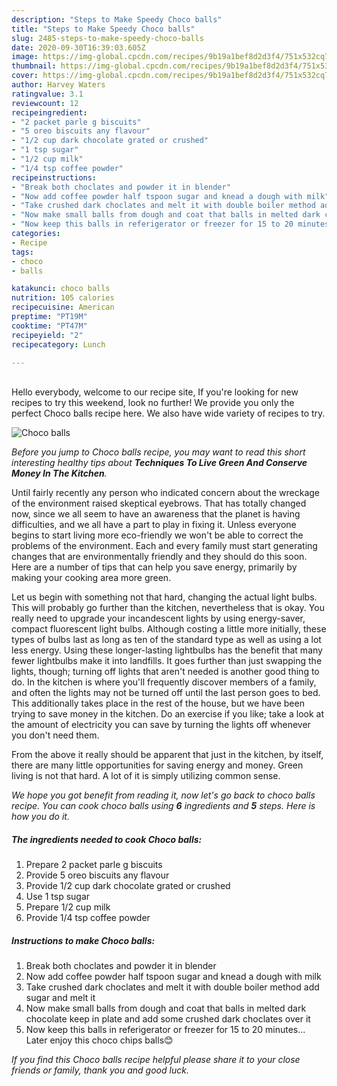 ```yaml
---
description: "Steps to Make Speedy Choco balls"
title: "Steps to Make Speedy Choco balls"
slug: 2485-steps-to-make-speedy-choco-balls
date: 2020-09-30T16:39:03.605Z
image: https://img-global.cpcdn.com/recipes/9b19a1bef8d2d3f4/751x532cq70/choco-balls-recipe-main-photo.jpg
thumbnail: https://img-global.cpcdn.com/recipes/9b19a1bef8d2d3f4/751x532cq70/choco-balls-recipe-main-photo.jpg
cover: https://img-global.cpcdn.com/recipes/9b19a1bef8d2d3f4/751x532cq70/choco-balls-recipe-main-photo.jpg
author: Harvey Waters
ratingvalue: 3.1
reviewcount: 12
recipeingredient:
- "2 packet parle g biscuits"
- "5 oreo biscuits any flavour"
- "1/2 cup dark chocolate grated or crushed"
- "1 tsp sugar"
- "1/2 cup milk"
- "1/4 tsp coffee powder"
recipeinstructions:
- "Break both choclates and powder it in blender"
- "Now add coffee powder half tspoon sugar and knead a dough with milk"
- "Take crushed dark choclates and melt it with double boiler method add sugar and melt it"
- "Now make small balls from dough and coat that balls in melted dark chocolate keep in plate and add some crushed dark choclates over it"
- "Now keep this balls in referigerator or freezer for 15 to 20 minutes... Later enjoy this choco chips balls😊"
categories:
- Recipe
tags:
- choco
- balls

katakunci: choco balls 
nutrition: 105 calories
recipecuisine: American
preptime: "PT19M"
cooktime: "PT47M"
recipeyield: "2"
recipecategory: Lunch

---
```

<br>
Hello everybody, welcome to our recipe site, If you're looking for new recipes to try this weekend, look no further! We provide you only the perfect Choco balls recipe here. We also have wide variety of recipes to try.
<br>


![Choco balls](https://img-global.cpcdn.com/recipes/9b19a1bef8d2d3f4/751x532cq70/choco-balls-recipe-main-photo.jpg)

<i>Before you jump to Choco balls recipe, you may want to read this short interesting healthy tips about 
<strong>Techniques To Live Green And Conserve Money In The Kitchen</strong>.</i>
</br>

Until fairly recently any person who indicated concern about the wreckage of the environment raised skeptical eyebrows. That has totally changed now, since we all seem to have an awareness that the planet is having difficulties, and we all have a part to play in fixing it. Unless everyone begins to start living more eco-friendly we won't be able to correct the problems of the environment. Each and every family must start generating changes that are environmentally friendly and they should do this soon. Here are a number of tips that can help you save energy, primarily by making your cooking area more green.

Let us begin with something not that hard, changing the actual light bulbs. This will probably go further than the kitchen, nevertheless that is okay. You really need to upgrade your incandescent lights by using energy-saver, compact fluorescent light bulbs. Although costing a little more initially, these types of bulbs last as long as ten of the standard type as well as using a lot less energy. Using these longer-lasting lightbulbs has the benefit that many fewer lightbulbs make it into landfills. It goes further than just swapping the lights, though; turning off lights that aren't needed is another good thing to do. In the kitchen is where you'll frequently discover members of a family, and often the lights may not be turned off until the last person goes to bed. This additionally takes place in the rest of the house, but we have been trying to save money in the kitchen. Do an exercise if you like; take a look at the amount of electricity you can save by turning the lights off whenever you don't need them.

From the above it really should be apparent that just in the kitchen, by itself, there are many little opportunities for saving energy and money. Green living is not that hard. A lot of it is simply utilizing common sense.


<i>We hope you got benefit from reading it, now let's go back to choco balls recipe. You can cook choco balls using <strong>6</strong> ingredients and <strong>5</strong> steps. Here is how you do it.
</i>

##### The ingredients needed to cook Choco balls:

1. Prepare 2 packet parle g biscuits
1. Provide 5 oreo biscuits any flavour
1. Provide 1/2 cup dark chocolate grated or crushed
1. Use 1 tsp sugar
1. Prepare 1/2 cup milk
1. Provide 1/4 tsp coffee powder


##### Instructions to make Choco balls:

1. Break both choclates and powder it in blender
1. Now add coffee powder half tspoon sugar and knead a dough with milk
1. Take crushed dark choclates and melt it with double boiler method add sugar and melt it
1. Now make small balls from dough and coat that balls in melted dark chocolate keep in plate and add some crushed dark choclates over it
1. Now keep this balls in referigerator or freezer for 15 to 20 minutes... Later enjoy this choco chips balls😊


<i>If you find this Choco balls recipe helpful please share it to your close friends or family, thank you and good luck.</i>
